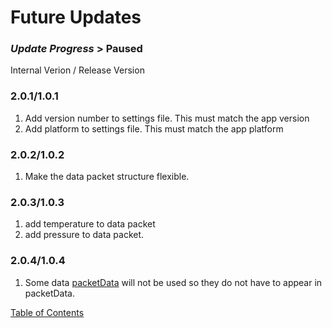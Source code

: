 # Future Updates

### _**Update Progress**_ > Paused

Internal Verion / Release Version
### 2.0.1/1.0.1
1. Add version number to settings file. This must match the app version
1. Add platform to settings file. This must match the app platform

### 2.0.2/1.0.2
1. Make the data packet structure flexible.

### 2.0.3/1.0.3
1. add temperature to data packet
2. add pressure to data packet.

### 2.0.4/1.0.4
1. Some data [packetData](DataTransfer.md) will not be used so they do not have to appear in packetData.

[Table of Contents](README.md)
